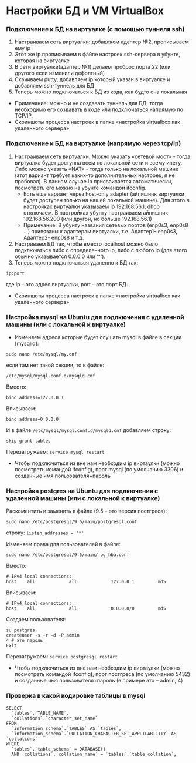 # Настройки БД и VM VirtualBox


### Подключение к БД на виртуалке (с помощью туннеля ssh)
1. Настраиваем сеть виртуалки: добавляем адаптер №2, прописываем ему ip
1. Этот же ip прописываем в файле настроек ssh-сервера в убунте, которая на виртуалке
1. В сети виртуалке(адаптер №1) делаем проброс порта 22 (или другого если изменили дефолтный)
1. Скачиваем putty, добавляем ip который указан в виртуалке и добавляем ssh-туннель для БД
1. Теперь можно подключаться к БД из кода, как будто она локальная

+ Примечание: можно и не создавать туннель для БД, тогда необходимо его создавать в коде или подключаться напрямую по TCP/IP.
+ Скриншоты процесса настроек в папке «настройка virtualbox как удаленного сервера»


### Подключение к БД на виртуалке (напрямую через tcp/ip)
1. Настраиваем сеть виртуалки. Можно указать «сетевой мост» - тогда виртуалка будет доступна всем по локальной сети и всему инету. Либо можно указать «NAT» - тогда только на локальной машине (этот вариант требует каких-то дополнительных настроек, я не пробовал). В данном случае ip присваивается автоматически, посмотреть его можно на убунте командой ifconfig.
    + Есть еще вариант через host-only adapter (айпишник виртуалки будет доступен только на нашей локальной машине). Для этого в настройках виртуалки указываем ip 192.168.56.1, dhcp отключаем. В настройках убунту настраиваем айпишник 192.168.56.200 (или другой, но больше 192.168.56.1)
    + Примечание. В убунту названия сетевых портов (enp0s3, enp0s8 …) привязаны к адаптерам виртуалки, т.е. Адаптер1- enp0s3, Адаптер2- enp0s8 и т.д.
1. Настриваем БД так, чтобы вместо localhost можно было подключаться либо с определенного ip, либо с любого ip (для этого обычно указывается 0.0.0.0 или ‘*’).
1. Теперь можно подключаться удаленно к БД так:
```
ip:port
```
где ip – это адрес виртуалки,
port – это порт БД.
+ Скриншоты процесса настроек в папке «настройка virtualbox как удаленного сервера»


### Настройка mysql на Ubuntu для подлкючения с удаленной машины (или с локальной к виртуалке)
+ Изменяем адреса которые будет слушать mysql в файле в секции [mysqlid]:
```
sudo nano /etc/mysql/my.cnf
```
если там нет такой секции, то в файле:
```
/etc/mysql/mysql.conf.d/mysqld.cnf
```
Вместо: 
```
bind address=127.0.0.1
```
Вписываем: 
```
bind address=0.0.0.0
```

И в файле ```/etc/mysql/mysql.conf.d/mysqld.cnf``` добавляем строку:
```
skip-grant-tables
```
Перезагружаем: ```service mysql restart```
+ Чтобы подключиться из вне нам необходим ip виртаулки (можно посмотреть командой ifconfig), порт mysql (по умолчанию 3306) и созданные имя пользователя+пароль


### Настройка postgres на Ubuntu для подлкючения с удаленной машины (или с локальной к виртуалке)
Раскоментить и заменить в файле (9.5 – это версия постгреса):
```
sudo nano /etc/postgresql/9.5/main/postgresql.conf
```
строку:
```listen_addresses = '*'```

Изменяем права для пользователей в файле:
```
sudo nano /etc/postgresql/9.5/main/ pg_hba.conf
```
Вместо: 
```
# IPv4 local connections:
host    all             all             127.0.0.1         md5
```
Вписываем: 
```
# IPv4 local connections:
host    all             all             0.0.0.0/0         md5
```

Создаем пользователя:
```
su postgres
createuser -s -r -d -P admin
4 # это пароль
Exit
```
Перезагружаем: ```service postgresql restart```
+ Чтобы подключиться из вне нам необходим ip виртаулки (можно посмотреть командой ifconfig), порт постгреса (по умолчанию 5432) и созданные имя пользователя+пароль (в примере это – admin, 4)


### Проверка в какой кодировке таблицы в mysql
```mysql
SELECT
  `tables`.`TABLE_NAME`,
  `collations`.`character_set_name`
FROM
  `information_schema`.`TABLES` AS `tables`,
  `information_schema`.`COLLATION_CHARACTER_SET_APPLICABILITY` AS `collations`
WHERE
  `tables`.`table_schema` = DATABASE()
  AND `collations`.`collation_name` = `tables`.`table_collation`;
```
